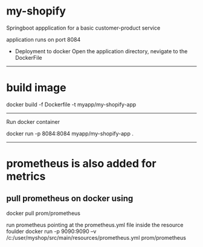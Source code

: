 # my-shopify

Springboot appplication for a basic customer-product service

application runs on port 8084

* Deployment to docker
Open the application directory, nevigate to the DockerFile
------------------------------------------------------
# build image

docker build -f Dockerfile -t myapp/my-shopify-app
____________________________________________________
Run docker container

docker run -p 8084:8084 myapp/my-shopify-app . 
____________________________________________________


# prometheus is also added for metrics
pull prometheus on docker using
------------------------------------------------------------
docker pull prom/prometheus 

run prometheus pointing at the prometheus.yml file inside the resource foulder
docker run -p 9090:9090 –v /c:/user/myshop/src/main/resources/prometheus.yml prom/prometheus




